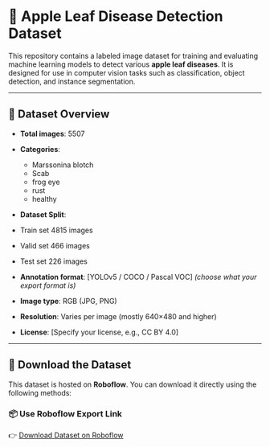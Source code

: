 # 🍏 Apple Leaf Disease Detection Dataset

This repository contains a labeled image dataset for training and evaluating machine learning models to detect various **apple leaf diseases**. It is designed for use in computer vision tasks such as classification, object detection, and instance segmentation.

---

## 📁 Dataset Overview

- **Total images**: 5507
- **Categories**:  
  - Marssonina blotch  
  - Scab  
  - frog eye   
  - rust  
  - healthy

- **Dataset Split**:
- Train set 4815 images
- Valid set 466 images
- Test set 226 images
  

- **Annotation format**: [YOLOv5 / COCO / Pascal VOC] *(choose what your export format is)*  
- **Image type**: RGB (JPG, PNG)  
- **Resolution**: Varies per image (mostly 640×480 and higher)  
- **License**: [Specify your license, e.g., CC BY 4.0]

---

## 🔗 Download the Dataset

This dataset is hosted on **Roboflow**. You can download it directly using the following methods:

### 📦 Use Roboflow Export Link

👉 [Download Dataset on Roboflow]((https://universe.roboflow.com/penn-state-university/apple_leaf_disease-nwd1o))  



